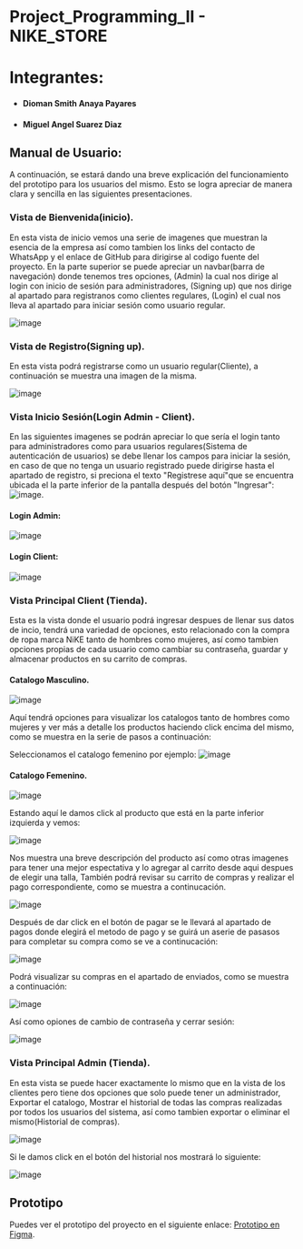 # <h1 aling="center">Project_Programming_II - NIKE_STORE</h1>

<h1>Integrantes:</h1>

- <h4>Dioman Smith Anaya Payares</h4>
- <h4>Miguel Angel Suarez Diaz</h4>

## Manual de Usuario:

A continuación, se estará dando una breve explicación del funcionamiento del prototipo para los usuarios del mismo. Esto se logra apreciar de manera clara y sencilla en las siguientes presentaciones.

### Vista de Bienvenida(inicio).

En esta vista de inicio vemos una serie de imagenes que muestran la esencia de la empresa así como tambien los links del contacto de WhatsApp y el enlace de GitHub para dirigirse al codigo fuente del proyecto. En la parte superior se puede apreciar un navbar(barra de navegación) donde tenemos tres opciones, (Admin) la cual nos dirige al login con inicio de sesión para administradores, (Signing up) que nos dirige al apartado para registranos como clientes regulares, (Login) el cual nos lleva al apartado para iniciar sesión como usuario regular.

![image](https://github.com/user-attachments/assets/bf0e61b4-142f-4a97-9eb4-f1a7543b53ca)

### Vista de Registro(Signing up).

En esta vista podrá registrarse como un usuario regular(Cliente), a continuación se muestra una imagen de la misma.

![image](https://github.com/user-attachments/assets/853b1d2f-c30b-4492-80f9-ac240a8696a9)

### Vista Inicio Sesión(Login Admin - Client).

En las siguientes imagenes se podrán apreciar lo que sería el login tanto para administradores como para usuarios regulares(Sistema de autenticación de usuarios) se debe llenar los campos para iniciar la sesión, en caso de que no tenga un usuario registrado puede dirigirse hasta el apartado de registro, si preciona el texto "Registrese aquí"que se encuentra ubicada el la parte inferior de la pantalla después del botón "Ingresar": ![image](https://github.com/user-attachments/assets/d87eabaf-82fe-40d6-a300-0ba3f0376d4f).

#### Login Admin:

![image](https://github.com/user-attachments/assets/b2bbf0af-8924-4520-b37e-d01cc156d970)

#### Login Client:

![image](https://github.com/user-attachments/assets/123e4dca-8d84-4c35-aba5-d9e43e9478cd)

### Vista Principal Client (Tienda).

Esta es la vista donde el usuario podrá ingresar despues de llenar sus datos de incio, tendrá una variedad de opciones, esto relacionado con la compra de ropa marca NiKE tanto de hombres como mujeres, así como tambien opciones propias de cada usuario como cambiar su contraseña, guardar y almacenar productos en su carrito de compras.

#### Catalogo Masculino.
![image](https://github.com/user-attachments/assets/a8e571b1-567b-449e-a1af-79db1d979b4b)

Aquí tendrá opciones para visualizar los catalogos tanto de hombres como mujeres y ver más a detalle los productos haciendo click encima del mismo, como se muestra en la serie de pasos a continuación:

Seleccionamos el catalogo femenino por ejemplo:
![image](https://github.com/user-attachments/assets/979aa07f-4ae9-4a9b-8c3d-7fff1afc5538)

#### Catalogo Femenino.
![image](https://github.com/user-attachments/assets/be656fd3-cab3-4958-bd48-d9b2def32f1f)

Estando aquí le damos click al producto que está en la parte inferior izquierda y vemos:

![image](https://github.com/user-attachments/assets/98fdabfb-2925-4b8b-96c4-f61e6c31c958)

Nos muestra una breve descripción del producto así como otras imagenes para tener una mejor espectativa y lo agregar al carrito desde aqui despues de elegir una talla, También podrá revisar su carrito de compras y realizar el pago correspondiente, como se muestra a continucación.

![image](https://github.com/user-attachments/assets/e17347c7-4662-4677-b3fc-ae1ddf615e7c)

Después de dar click en el botón de pagar se le llevará al apartado de pagos donde elegirá el metodo de pago y se guirá un aserie de pasasos para completar su compra como se ve a continucación:

![image](https://github.com/user-attachments/assets/77b7bae9-c738-4eba-859b-3ec70313acda)

Podrá visualizar su compras en el apartado de enviados, como se muestra a continuación:

![image](https://github.com/user-attachments/assets/02da216f-5b5d-4f9f-a77d-dd1f24bded2f)

Así como opiones de cambio de contraseña y cerrar sesión:

![image](https://github.com/user-attachments/assets/b6962480-11d4-4348-ab96-15cc9cfed5ca)

### Vista Principal Admin (Tienda).

En esta vista se puede hacer exactamente lo mismo que en la vista de los clientes pero tiene dos opciones que solo puede tener un administrador, Exportar el catalogo, Mostrar el historial de todas las compras realizadas por todos los usuarios del sistema, así como tambien exportar o eliminar el mismo(Historial de compras).

![image](https://github.com/user-attachments/assets/2dbb66ff-5ed9-4d46-b7fb-fec77be1b0f5)

Si le damos click en el botón del historial nos mostrará lo siguiente:

![image](https://github.com/user-attachments/assets/c2a4e35a-809b-4881-918a-79abd0998375)

## Prototipo

Puedes ver el prototipo del proyecto en el siguiente enlace: [Prototipo en Figma](https://www.figma.com/design/p5BRf2bF12TsrFI2xsApDw/Protype_Store_Nike?node-id=0-1&t=fk15goTDghHig8tR-1).

